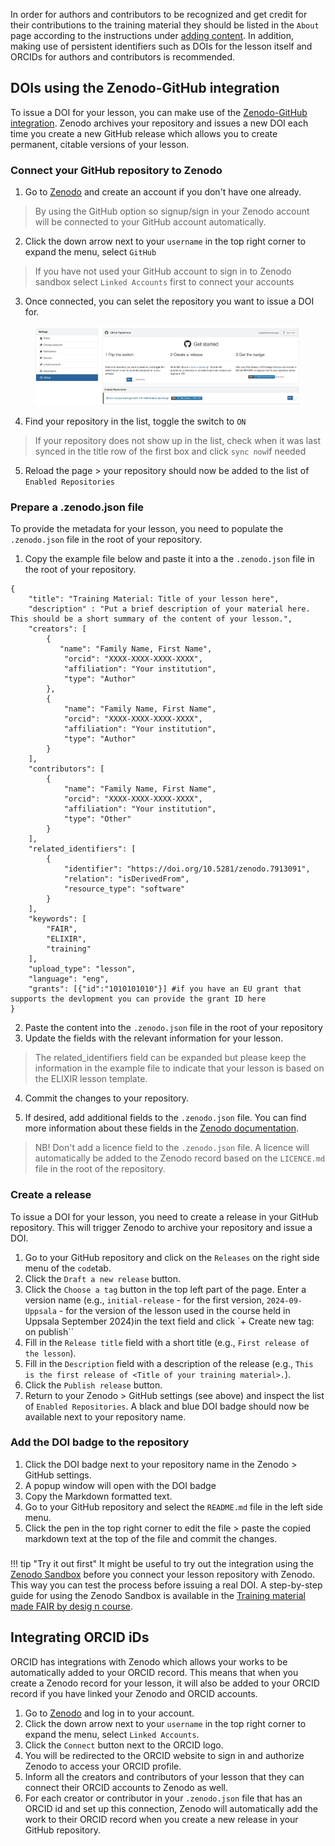 In order for authors and contributors to be recognized and get credit for their contributions to the training material they should be listed in the `About` page according to the instructions under [adding content](../chapters/chapter_03.md#adding-specific-elements). In addition, making use of persistent identifiers such as DOIs for the lesson itself and ORCIDs for authors and contributors is recommended. 

## DOIs using the Zenodo-GitHub integration

To issue a DOI for your lesson, you can make use of the [Zenodo-GitHub integration](https://docs.github.com/en/repositories/archiving-a-github-repository/referencing-and-citing-content#issuing-a-persistent-identifier-for-your-repository-with-zenodo). Zenodo archives your repository and issues a new DOI each time you create a new GitHub release which allows you to create permanent, citable versions of your lesson.

### Connect your GitHub repository to Zenodo

1. Go to [Zenodo](https://zenodo.org/) and create an account if you don't have one already. 
> By using the GitHub option so signup/sign in your Zenodo account will be connected to your GitHub account automatically. 
2. Click the down arrow next to your `username` in the top right corner to expand the menu,  select `GitHub`
> If you have not used your GitHub account to sign in to Zenodo sandbox select `Linked Accounts` first to connect your accounts
3. Once connected, you can selet the repository you want to issue a DOI for.

<figure>
  <img src="../../assets/images/zenodo_github_dashboard.webp" width="900"/>
</figure>

4. Find your repository in the list, toggle the switch to `ON`
> If your repository does not show up in the list, check when it was last synced in the title row of the first box and  click `sync now`if needed
5. Reload the page > your repository should now be added to the list of `Enabled Repositories`


### Prepare a .zenodo.json file
To provide the metadata for your lesson, you need to populate the `.zenodo.json` file in the root of your repository.

1. Copy the example file below and paste it into a the `.zenodo.json` file in the root of your repository.

``` { .json .copy }
{
    "title": "Training Material: Title of your lesson here",
    "description" : "Put a brief description of your material here. This should be a short summary of the content of your lesson.",
    "creators": [
        {
           "name": "Family Name, First Name",
            "orcid": "XXXX-XXXX-XXXX-XXXX",
            "affiliation": "Your institution",
            "type": "Author"
        },
        {
            "name": "Family Name, First Name",
            "orcid": "XXXX-XXXX-XXXX-XXXX",
            "affiliation": "Your institution",
            "type": "Author"
        }  
    ],
    "contributors": [
        {
            "name": "Family Name, First Name",
            "orcid": "XXXX-XXXX-XXXX-XXXX",
            "affiliation": "Your institution",
            "type": "Other"
        }
    ],
    "related_identifiers": [
        {
            "identifier": "https://doi.org/10.5281/zenodo.7913091",
            "relation": "isDerivedFrom",
            "resource_type": "software"
        }
    ],
    "keywords": [
        "FAIR", 
        "ELIXIR", 
        "training"
    ],
    "upload_type": "lesson",
    "language": "eng",
    "grants": [{"id":"1010101010"}] #if you have an EU grant that supports the devlopment you can provide the grant ID here
}
```

2. Paste the content into the `.zenodo.json` file in the root of your repository
3. Update the fields with the relevant information for your lesson. 
> The related_identifiers field can be expanded but please keep the information in the example file to indicate that your lesson is based on the ELIXIR lesson template.

4. Commit the changes to your repository.

5. If desired, add additional fields to the `.zenodo.json` file. You can find more information about these fields in the [Zenodo documentation](https://developers.zenodo.org/#add-metadata-to-your-github-repository-release).
> NB! Don't add a licence field to the `.zenodo.json` file. A licence will automatically be added to the Zenodo record based on the `LICENCE.md` file in the root of the repository.

### Create a release
To issue a DOI for your lesson, you need to create a release in your GitHub repository. This will trigger Zenodo to archive your repository and issue a DOI.

1. Go to your GitHub repository and click on the `Releases` on the right side menu of the `code`tab.
2. Click the `Draft a new release` button.
3. Click the `Choose a tag` button in the top left part of the page.
Enter a version name (e.g., `initial-release` - for the first version, `2024-09-Uppsala` - for the version of the lesson used in the course held in Uppsala September 2024)in the text field and click `+ Create new tag: on publish``
4. Fill in the `Release title` field with a short title (e.g., `First release of the lesson`).
5. Fill in the `Description` field with a description of the release (e.g., `This is the first release of <Title of your training material>.`).
6. Click the `Publish release` button.   
7. Return to your Zenodo > GitHub settings (see above) and inspect the list of `Enabled Repositories`. A black and blue DOI badge should now be available next to your repository name.

### Add the DOI badge to the repository 
1. Click the DOI badge next to your repository name in the Zenodo > GitHub settings.
2. A popup window will open with the DOI badge
3. Copy the Markdown formatted text.
4. Go to your GitHub repository and select the `README.md` file in the left side menu.
5. Click the pen in the top right corner to edit the file > paste the copied markdown text at the top of the file and commit the changes.

###

!!! tip "Try it out first"
    It might be useful to try out the integration using the [Zenodo Sandbox](https://sandbox.zenodo.org/) before you connect your lesson repository with Zenodo. This way you can test the process before issuing a real DOI. A step-by-step guide for using the Zenodo Sandbox is available in the [Training material made FAIR by desig
    n course](https://elixir-europe-training.github.io/ELIXIR-TrP-FAIR-Material-By-Design/chapters/chapter_08/#84-tutorial-for-implementing-your-strategy).


## Integrating ORCID iDs

ORCID has integrations with Zenodo which allows your works to be automatically added to your ORCID record. This means that when you create a Zenodo record for your lesson, it will also be added to your ORCID record if you have linked your Zenodo and ORCID accounts.

1. Go to [Zenodo](https://zenodo.org/) and log in to your account.
2. Click the down arrow next to your `username` in the top right corner to expand the menu, select `Linked Accounts`.
4. Click the `Connect` button next to the ORCID logo.
5. You will be redirected to the ORCID website to sign in and authorize Zenodo to access your ORCID profile.
6. Inform all the creators and contributors of your lesson that they can connect their ORCID accounts to Zenodo as well.
6. For each creator or contributor in your `.zenodo.json` file that has an ORCID id and set up this connection, Zenodo will automatically add the work to their ORCID record when you create a new release in your GitHub repository.